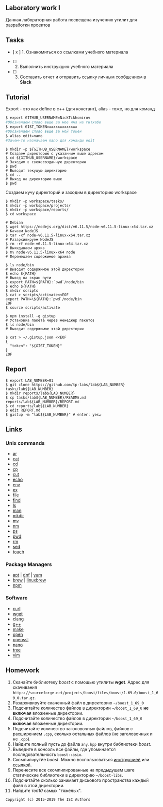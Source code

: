 ## Laboratory work I

Данная лабораторная работа посвещена изучению утилит для разработки проектов

## Tasks

- [ х ] 1. Ознакомиться со ссылками учебного материала
- [ ] 2. Выполнить инструкцию учебного материала
- [ ] 3. Составить отчет и отправить ссылку личным сообщением в **Slack**

## Tutorial

Export - это как define в c++ (для констант), alias - тоже, но для команд
```bash
$ export GITHUB_USERNAME=NickTikhomirov
#Обозначаем слово выше за мое имя на гитхабе
$ export GIST_TOKEN=ххххххххххххх
#Обозначаем слово выше за мой токен
$ alias edit=nano
#Зачем-то назначаем nano для команды edit
```

```ShellSession
$ mkdir -p ${GITHUB_USERNAME}/workspace
# Создаем директорию с указанным выше адресом
$ cd ${GITHUB_USERNAME}/workspace
# Заходим в свежесозданную директорию
$ pwd
# Выводит текущую директорию
$ cd ..
# Выход на директорию выше
$ pwd
```

Создаем кучу директорий и заходим в директорию workspace
```ShellSession
$ mkdir -p workspace/tasks/
$ mkdir -p workspace/projects/
$ mkdir -p workspace/reports/
$ cd workspace
```

```ShellSession
# Debian
$ wget https://nodejs.org/dist/v6.11.5/node-v6.11.5-linux-x64.tar.xz
# Качаем NodeJS
$ tar -xf node-v6.11.5-linux-x64.tar.xz
# Разархивируем NodeJS
$ rm -rf node-v6.11.5-linux-x64.tar.xz
# Выкидываем архив
$ mv node-v6.11.5-linux-x64 node
# Перемещаем содержимое архива
```

```ShellSession
$ ls node/bin
# Выводит содержимое этой директории
$ echo ${PATH}
# Вывод на экран пути
$ export PATH=${PATH}:`pwd`/node/bin
$ echo ${PATH}
$ mkdir scripts
$ cat > scripts/activate<<EOF
export PATH=\${PATH}:`pwd`/node/bin
EOF
$ source scripts/activate
```

```ShellSession
$ npm install -g gistup
# Установка пакета через менеджер пакетов
$ ls node/bin
# Выводит содержимое этой директории
```

```ShellSession
$ cat > ~/.gistup.json <<EOF
{
  "token": "${GIST_TOKEN}"
}
EOF
```

## Report

```ShellSession
$ export LAB_NUMBER=01
$ git clone https://github.com/tp-labs/lab${LAB_NUMBER} tasks/lab${LAB_NUMBER}
$ mkdir reports/lab${LAB_NUMBER}
$ cp tasks/lab${LAB_NUMBER}/README.md reports/lab${LAB_NUMBER}/REPORT.md
$ cd reports/lab${LAB_NUMBER}
$ edit REPORT.md
$ gistup -m "lab${LAB_NUMBER}" # enter: yes↵
```

## Links

### Unix commands

- [ar](https://en.wikipedia.org/wiki/Ar_(Unix))
- [cat](https://en.wikipedia.org/wiki/Cat_(Unix))
- [cd](https://en.wikipedia.org/wiki/Cd_(command))
- [cp](https://en.wikipedia.org/wiki/Cp_(Unix))
- [cut](https://en.wikipedia.org/wiki/Cut_(Unix))
- [echo](https://en.wikipedia.org/wiki/Echo_(command))
- [env](https://en.wikipedia.org/wiki/Env_(shell))
- [ex](https://en.wikipedia.org/wiki/Ex_(editor))
- [file](https://en.wikipedia.org/wiki/File_(command))
- [find](https://en.wikipedia.org/wiki/Find)
- [ls](https://en.wikipedia.org/wiki/Ls)
- [man](https://en.wikipedia.org/wiki/Man_page)
- [mkdir](https://en.wikipedia.org/wiki/Mkdir)
- [mv](https://en.wikipedia.org/wiki/Mv)
- [nm](https://en.wikipedia.org/wiki/Nm_(Unix))
- [ps](https://en.wikipedia.org/wiki/Ps_(Unix))
- [pwd](https://en.wikipedia.org/wiki/Pwd)
- [rm](https://en.wikipedia.org/wiki/Rm_(Unix))
- [sed](https://en.wikipedia.org/wiki/Sed)
- [touch](https://en.wikipedia.org/wiki/Touch_(Unix))

### Package Managers

- [apt](http://help.ubuntu.ru/wiki/apt) | [dnf](https://en.wikipedia.org/wiki/DNF_(software)) | [yum](https://fedoraproject.org/wiki/Yum/ru)
- [brew](https://brew.sh) | [linuxbrew](http://linuxbrew.sh)
- [npm](https://docs.npmjs.com)

### Software

- [curl](https://www.gitbook.com/book/bagder/everything-curl/details)
- [wget](https://www.gnu.org/software/wget/manual/wget.pdf)
- [clang](https://clang.llvm.org)
- [g++](https://gcc.gnu.org/onlinedocs/gcc-4.0.2/gcc/G_002b_002b-and-GCC.html)
- [make](https://en.wikipedia.org/wiki/Make_(software))
- [open](https://developer.apple.com/legacy/library/documentation/Darwin/Reference/ManPages/man1/open.1.html)
- [openssl](https://www.openssl.org)
- [nano](https://www.nano-editor.org)
- [tree](https://linux.die.net/man/1/tree)
- [vim](http://www.vim.org)

## Homework

1. Скачайте библиотеку *boost* с помощью утилиты **wget**. Адрес для скачивания `https://sourceforge.net/projects/boost/files/boost/1.69.0/boost_1_69_0.tar.gz`.
2. Разархивируйте скаченный файл в директорию `~/boost_1_69_0`
3. Подсчитайте количество файлов в директории `~/boost_1_69_0` **не включая** вложенные директории.
4. Подсчитайте количество файлов в директории `~/boost_1_69_0` **включая** вложенные директории.
5. Подсчитайте количество заголовочных файлов, файлов с расширением `.cpp`, сколько остальных файлов (не заголовочных и не `.cpp`).
6. Найдите полный пусть до файла `any.hpp` внутри библиотеки *boost*.
7. Выведите в консоль все файлы, где упоминается последовательность `boost::asio`.
8. Скомпилирутйе *boost*. Можно воспользоваться [инструкцией](https://www.boost.org/doc/libs/1_61_0/more/getting_started/unix-variants.html#or-build-custom-binaries) или [ссылкой](https://codeyarns.com/2017/01/24/how-to-build-boost-on-linux/).
9. Перенесите все скомпилированные на предыдущем шаге статические библиотеки в директорию `~/boost-libs`.
10. Подсчитайте сколько занимает дискового пространства каждый файл в этой директории.
11. Найдите *топ10* самых "тяжёлых".

```
Copyright (c) 2015-2019 The ISC Authors
```
